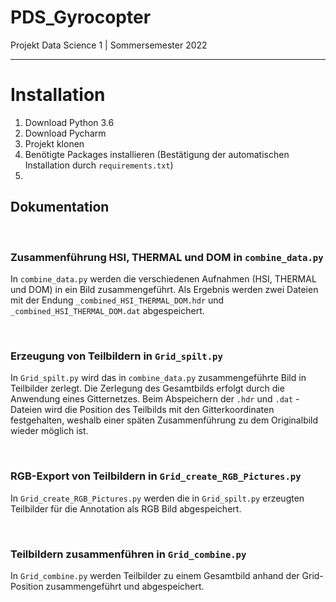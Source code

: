 # PDS_Gyrocopter

Projekt Data Science 1 | Sommersemester 2022

------

# Installation

1. Download Python 3.6
2. Download Pycharm
3. Projekt klonen
4. Benötigte Packages installieren (Bestätigung der automatischen Installation durch `requirements.txt`)
5. 

## Dokumentation

<br>

### Zusammenführung HSI, THERMAL und DOM in `combine_data.py`

In `combine_data.py` werden die verschiedenen Aufnahmen (HSI, THERMAL und DOM) in ein Bild zusammengeführt. 
Als Ergebnis werden zwei Dateien mit der Endung `_combined_HSI_THERMAL_DOM.hdr` und  `_combined_HSI_THERMAL_DOM.dat`
abgespeichert.

<br>

### Erzeugung von Teilbildern in `Grid_spilt.py`
In `Grid_spilt.py` wird das in `combine_data.py` zusammengeführte Bild in Teilbilder zerlegt. 
Die Zerlegung des Gesamtbilds erfolgt durch die Anwendung eines Gitternetzes. 
Beim Abspeichern der `.hdr` und `.dat` - Dateien wird die Position des Teilbilds mit den Gitterkoordinaten festgehalten,
weshalb einer späten Zusammenführung zu dem Originalbild wieder möglich ist.

<br>

### RGB-Export von Teilbildern in `Grid_create_RGB_Pictures.py`
In `Grid_create_RGB_Pictures.py` werden die in `Grid_spilt.py` erzeugten Teilbilder für die Annotation als
RGB Bild abgespeichert.

<br>

### Teilbildern zusammenführen in `Grid_combine.py`
In `Grid_combine.py` werden Teilbilder zu einem Gesamtbild anhand der Grid-Position zusammengeführt und abgespeichert.



